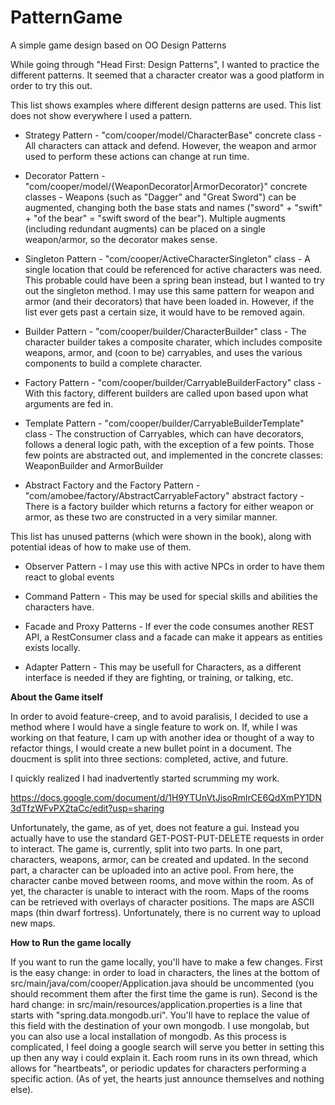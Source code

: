 # PatternGame
A simple game design based on OO Design Patterns

While going through "Head First: Design Patterns", I wanted to practice the different patterns. It seemed that a character creator was a good platform in order to try this out.

This list shows examples where different design patterns are used. This list does not show everywhere I used a pattern.

- Strategy Pattern - "com/cooper/model/CharacterBase" concrete class - All characters can attack and defend. However, the weapon and armor used to perform these actions can change at run time.
 
- Decorator Pattern - "com/cooper/model/{WeaponDecorator|ArmorDecorator}" concrete classes - Weapons (such as "Dagger" and "Great Sword") can be augmented, changing both the base stats and names ("sword" + "swift" + "of the bear" = "swift sword of the bear"). Multiple augments (including redundant augments) can be placed on a single weapon/armor, so the decorator makes sense.
 
- Singleton Pattern - "com/cooper/ActiveCharacterSingleton" class - A single location that could be referenced for active characters was need. This probable could have been a spring bean instead, but I wanted to try out the singleton method. I may use this same pattern for weapon and armor (and their decorators) that have been loaded in. However, if the list ever gets past a certain size, it would have to be removed again.
 
- Builder Pattern - "com/cooper/builder/CharacterBuilder" class - The character builder takes a composite charater, which includes composite weapons, armor, and (coon to be) carryables, and uses the various components to build a complete character.
 
- Factory Pattern - "com/cooper/builder/CarryableBuilderFactory" class - With this factory, different builders are called upon based upon what arguments are fed in.

- Template Pattern - "com/cooper/builder/CarryableBuilderTemplate" class - The construction of Carryables, which can have decorators, follows a deneral logic path, with the exception of a few points. Those few points are abstracted out, and implemented in the concrete classes: WeaponBuilder and ArmorBuilder

- Abstract Factory and the Factory Pattern - "com/amobee/factory/AbstractCarryableFactory<T extends Carryable>" abstract factory - There is a factory builder which returns a factory for either weapon or armor, as these two are constructed in a very similar manner.

 This list has unused patterns (which were shown in the book), along with potential ideas of how to make use of them.
 
- Observer Pattern - I may use this with active NPCs in order to have them react to global events
 
- Command Pattern - This may be used for special skills and abilities the characters have.
 
- Facade and Proxy Patterns - If ever the code consumes another REST API, a RestConsumer class and a facade can make it appears as entities exists locally.
 
- Adapter Pattern - This may be usefull for Characters, as a different interface is needed if they are fighting, or training, or talking, etc. 

<b> About the Game itself </b>

In order to avoid feature-creep, and to avoid paralisis, I decided to use a method where I would have a single feature to work on. If, while I was working on that feature, I cam up with another idea or thought of a way to refactor things, I would create a new bullet point in a document. The doucment is split into three sections: completed, active, and future.

I quickly realized I had inadvertently started scrumming my work.

https://docs.google.com/document/d/1H9YTUnVtJisoRmlrCE6QdXmPY1DN3dTfzWFvPX2taCc/edit?usp=sharing

Unfortunately, the game, as of yet, does not feature a gui. Instead you actually have to use the standard GET-POST-PUT-DELETE requests in order to interact. The game is, currently, split into two parts. In one part, characters, weapons, armor, can be created and updated. 
In the second part, a character can be uploaded into an active pool. From here, the character canbe moved between rooms, and move within the room. As of yet, the character is unable to interact with the room. Maps of the rooms can be retrieved with overlays of character positions. The maps are ASCII maps (thin dwarf fortress). Unfortunately, there is no current way to upload new maps.

<b>How to Run the game locally</b>

If you want to run the game locally, you'll have to make a few changes. First is the easy change: in order to load in characters, the lines at the bottom of src/main/java/com/cooper/Application.java should be uncommented (you should recomment them after the first time the game is run). Second is the hard change: in src/main/resources/application.properties is a line that starts with "spring.data.mongodb.uri". You'll have to replace the value of this field with the destination of your own mongodb. I use mongolab, but you can also use a local installation of mongodb. As this process is complicated, I feel doing a google search will serve you better in setting this up then any way i could explain it.
Each room runs in its own thread, which allows for "heartbeats", or periodic updates for characters performing a specific action. (As of yet, the hearts just announce themselves and nothing else).
